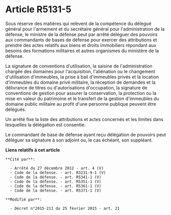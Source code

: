 # Article R5131-5

Sous réserve des matières qui relèvent de la compétence du délégué général pour l'armement et du secrétaire général pour
l'administration de la défense, le ministre de la défense peut par arrêté déléguer des pouvoirs aux commandants de bases de
défense pour exercer des attributions et prendre des actes relatifs aux biens et droits immobiliers répondant aux besoins des
formations militaires et autres organismes du ministère de la défense. 

La signature de conventions d'utilisation, la saisine de l'administration chargée des domaines pour l'acquisition,
l'aliénation ou le changement d'utilisation d'immeubles, la prise à bail d'immeubles privés et la location d'immeubles du
domaine privé militaire, la réception de demandes et la délivrance de titres ou d'autorisations d'occupation, la signature de
conventions de gestion pour assurer la conservation, la protection ou la mise en valeur du patrimoine et le transfert de la
gestion d'immeubles du domaine public militaire au profit d'une personne publique peuvent être délégués. 

Un arrêté fixe la liste des attributions et actes concernés et les limites dans lesquelles la délégation est consentie. 

Le commandant de base de défense ayant reçu délégation de pouvoirs peut déléguer sa signature à son adjoint ou, le cas
échéant, son suppléant.

**Liens relatifs à cet article**

	**Cité par**:

	  - Arrêté du 27 décembre 2012 - art. 4 (V)
	  - Code de la défense. - art. R3231-9-1 (V)
	  - Code de la défense. - art. R5341-1 (V)
	  - Code de la défense. - art. R5351-1 (V)
	  - Code de la défense. - art. R5361-1 (V)
	  - Code de la défense. - art. R5371-1 (V)

	**Modifié par**:

	  - Décret n°2015-211 du 25 février 2015 - art. 21
